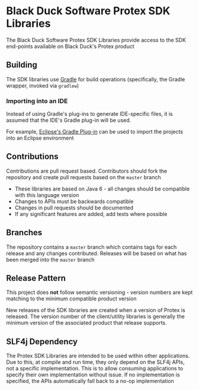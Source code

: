# Black Duck Software Protex SDK Libraries

The Black Duck Software Protex SDK Libraries provide access to the SDK end-points available on Black Duck's Protex product

## Building
The SDK libraries use [Gradle](https://gradle.org/) for build operations (specifically, the Gradle wrapper, invoked via `gradlew`)

### Importing into an IDE
Instead of using Gradle's plug-ins to generate IDE-specific files, it is assumed that the IDE's Gradle plug-in will be used.

For example, [Eclipse's Gradle Plug-in](https://marketplace.eclipse.org/content/gradle-ide-pack) can be used to import the projects into an Eclipse environment

## Contributions
Contributions are pull request based. Contributors should fork the repository and create pull requests based on the `master` branch

* These libraries are based on Java 6 - all changes should be compatible with this language version
* Changes to APIs must be backwards compatible
* Changes in pull requests should be documented
* If any significant features are added, add tests where possible

## Branches
The repository contains a `master` branch which contains tags for each release and any changes contributed. Releases will be based on what has been merged into the `master` branch 

## Release Pattern
This project does **not** follow semantic versioning - version numbers are kept matching to the minimum compatible product version

New releases of the SDK libraries are created when a version of Protex is released. The version number of the client/utility libraries is generally the minimum version of the associated product that release supports.

## SLF4j Dependency
The Protex SDK Libraries are intended to be used within other applications. Due to this, at compile and run time, they only depend on the SLF4j APIs, not a specific implementation. This is to allow consuming applications to specify their own implementation without issue. If no implementation is specified, the APIs automatically fall back to a no-op implementation
